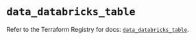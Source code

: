 # `data_databricks_table`

Refer to the Terraform Registry for docs: [`data_databricks_table`](https://registry.terraform.io/providers/databricks/databricks/1.65.0/docs/data-sources/table).

